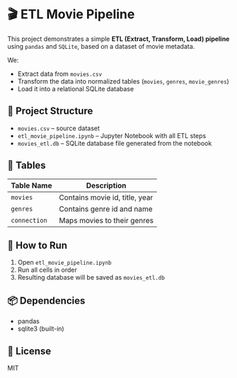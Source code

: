 # 🎬 ETL Movie Pipeline

This project demonstrates a simple **ETL (Extract, Transform, Load) pipeline** using `pandas` and `SQLite`, based on a dataset of movie metadata.

We:
- Extract data from `movies.csv`
- Transform the data into normalized tables (`movies`, `genres`, `movie_genres`)
- Load it into a relational SQLite database

## 📁 Project Structure

- `movies.csv` – source dataset  
- `etl_movie_pipeline.ipynb` – Jupyter Notebook with all ETL steps  
- `movies_etl.db` – SQLite database file generated from the notebook

## 🧱 Tables

| Table Name     | Description                     |
|----------------|---------------------------------|
| `movies`       | Contains movie id, title, year  |
| `genres`       | Contains genre id and name      |
| `connection`   | Maps movies to their genres     |

## 🧪 How to Run

1. Open `etl_movie_pipeline.ipynb`
2. Run all cells in order
3. Resulting database will be saved as `movies_etl.db`

## 📦 Dependencies

- pandas
- sqlite3 (built-in)

## 📜 License

MIT
